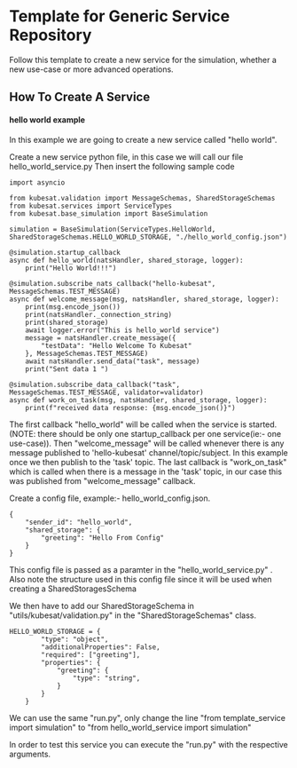 # Template for Generic Service Repository

Follow this template to create a new service for the simulation, whether a new use-case or more advanced operations.

## How To Create A Service

#### hello world example

In this example we are going to create a new service called "hello world".

Create a new service python file, in this case we will call our file hello_world_service.py
Then insert the following sample code

```
import asyncio

from kubesat.validation import MessageSchemas, SharedStorageSchemas
from kubesat.services import ServiceTypes
from kubesat.base_simulation import BaseSimulation

simulation = BaseSimulation(ServiceTypes.HelloWorld, SharedStorageSchemas.HELLO_WORLD_STORAGE, "./hello_world_config.json")

@simulation.startup_callback
async def hello_world(natsHandler, shared_storage, logger):
    print("Hello World!!!")

@simulation.subscribe_nats_callback("hello-kubesat", MessageSchemas.TEST_MESSAGE)
async def welcome_message(msg, natsHandler, shared_storage, logger):
    print(msg.encode_json())
    print(natsHandler._connection_string)
    print(shared_storage)
    await logger.error("This is hello_world service")
    message = natsHandler.create_message({
        "testData": "Hello Welcome To Kubesat"
    }, MessageSchemas.TEST_MESSAGE)
    await natsHandler.send_data("task", message)
    print("Sent data 1 ")

@simulation.subscribe_data_callback("task", MessageSchemas.TEST_MESSAGE, validator=validator)
async def work_on_task(msg, natsHandler, shared_storage, logger):
    print(f"received data response: {msg.encode_json()}")
```

The first callback "hello_world" will be called when the service is started. (NOTE: there should be only one startup_callback per one service(ie:- one use-case)).
Then "welcome_message" will be called whenever there is any message published to 'hello-kubesat' channel/topic/subject. In this example once we then publish to the 'task' topic.
The last callback is "work_on_task" which is called when there is a message in the 'task' topic, in our case this was published from "welcome_message" callback.

Create a config file, example:- hello_world_config.json.

```
{
    "sender_id": "hello_world",
    "shared_storage": {
        "greeting": "Hello From Config"
    }
}
```

This config file is passed as a paramter in the "hello_world_service.py" . Also note the structure used in this config file since it will be used when creating a SharedStoragesSchema

We then have to add our SharedStorageSchema in "utils/kubesat/validation.py" in the "SharedStorageSchemas" class.

```
HELLO_WORLD_STORAGE = {
        "type": "object",
        "additionalProperties": False,
        "required": ["greeting"],
        "properties": {
            "greeting": {
                "type": "string",
            }
        }
    }
```

We can use the same "run.py", only change the line "from template_service import simulation" to "from hello_world_service import simulation"

In order to test this service you can execute the "run.py" with the respective arguments.
